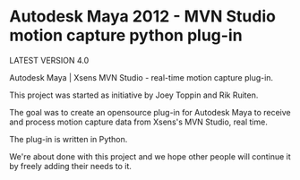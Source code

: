 Autodesk Maya 2012 - MVN Studio motion capture python plug-in
======================
LATEST VERSION 4.0

Autodesk Maya | Xsens MVN Studio - real-time motion capture plug-in.

This project was started as initiative by Joey Toppin and Rik Ruiten.

The goal was to create an opensource plug-in for Autodesk Maya to receive and process
motion capture data from Xsens's MVN Studio, real time.

The plug-in is written in Python.

We're about done with this project and we hope other people will continue it by freely adding their
needs to it.